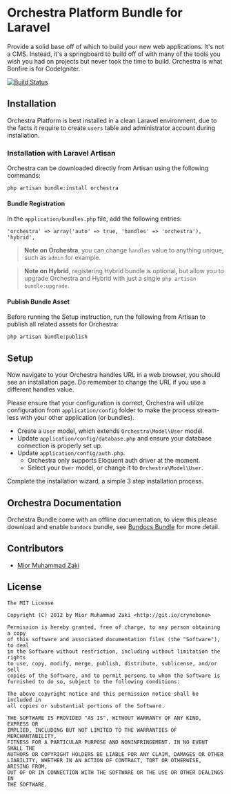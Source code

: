 Orchestra Platform Bundle for Laravel
==============

Provide a solid base off of which to build your new web applications. It's not a CMS. 
Instead, it's a springboard to build off of with many of the tools you wish you had on 
projects but never took the time to build. Orchestra is what Bonfire is for CodeIgniter.

[![Build Status](https://secure.travis-ci.org/orchestral/orchestra.png)](http://travis-ci.org/orchestral/orchestra)

## Installation

Orchestra Platform is best installed in a clean Laravel environment, due to the facts it require to create `users` table and administrator account during installation.

### Installation with Laravel Artisan

Orchestra can be downloaded directly from Artisan using the following commands:

	php artisan bundle:install orchestra

#### Bundle Registration

In the `application/bundles.php` file, add the following entries:

	'orchestra' => array('auto' => true, 'handles' => 'orchestra'),
	'hybrid',

> **Note on Orchestra**, you can change `handles` value to anything unique, such as `admin` for example.

> **Note on Hybrid**, registering Hybrid bundle is optional, but allow you to upgrade Orchestra and Hybrid with just a single `php artisan bundle:upgrade`.

#### Publish Bundle Asset

Before running the Setup instruction, run the following from Artisan to publish all related assets for Orchestra:

	php artisan bundle:publish

## Setup

Now navigate to your Orchestra handles URL in a web browser, you should see an installation page. Do remember to change the URL if you use a different handles value.

Please ensure that your configuration is correct, Orchestra will utilize configuration from `application/config` folder to make the process stream-less with your other application (or bundles).

- Create a `User` model, which extends `Orchestra\Model\User` model.
- Update `application/config/database.php` and ensure your database connection is properly set up.
- Update `application/config/auth.php`.
	- Orchestra only supports Eloquent auth driver at the moment.
	- Select your `User` model, or change it to `Orchestra\Model\User`.

Complete the installation wizard, a simple 3 step installation process.

## Orchestra Documentation

Orchestra Bundle come with an offline documentation, to view this please download and enable `bundocs` bundle, 
see [Bundocs Bundle](http://bundles.laravel.com/bundle/bundocs) for more detail.

## Contributors

* [Mior Muhammad Zaki](http://git.io/crynobone) 

## License

	The MIT License

	Copyright (C) 2012 by Mior Muhammad Zaki <http://git.io/crynobone> 

	Permission is hereby granted, free of charge, to any person obtaining a copy
	of this software and associated documentation files (the "Software"), to deal
	in the Software without restriction, including without limitation the rights
	to use, copy, modify, merge, publish, distribute, sublicense, and/or sell
	copies of the Software, and to permit persons to whom the Software is
	furnished to do so, subject to the following conditions:

	The above copyright notice and this permission notice shall be included in
	all copies or substantial portions of the Software.

	THE SOFTWARE IS PROVIDED "AS IS", WITHOUT WARRANTY OF ANY KIND, EXPRESS OR
	IMPLIED, INCLUDING BUT NOT LIMITED TO THE WARRANTIES OF MERCHANTABILITY,
	FITNESS FOR A PARTICULAR PURPOSE AND NONINFRINGEMENT. IN NO EVENT SHALL THE
	AUTHORS OR COPYRIGHT HOLDERS BE LIABLE FOR ANY CLAIM, DAMAGES OR OTHER
	LIABILITY, WHETHER IN AN ACTION OF CONTRACT, TORT OR OTHERWISE, ARISING FROM,
	OUT OF OR IN CONNECTION WITH THE SOFTWARE OR THE USE OR OTHER DEALINGS IN
	THE SOFTWARE.